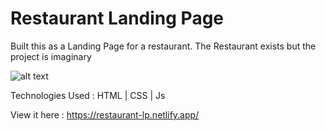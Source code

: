 # Restaurant Landing Page
  
 Built this as a Landing Page for a restaurant. The Restaurant exists but the project is imaginary 
 
 ![alt text](https://github.com/[jeffkojobans5]/[Restaurant-Website]/images/[main]/github_readme.png?raw=true)

 Technologies Used : HTML | CSS | Js
 
 View it here : https://restaurant-lp.netlify.app/
 
 
